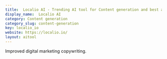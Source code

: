 ```yaml
---
title:  Localio AI - Trending AI tool for Content generation and best alternatives
display_name:  Localio AI
category: Content generation
category_slug: content-generation
key: localio_io
website: https://localio.io/
layout: aitool
---
```


Improved digital marketing copywriting.
